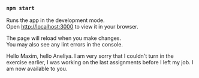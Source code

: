 ### `npm start`

Runs the app in the development mode.\
Open [http://localhost:3000](http://localhost:3000) to view it in your browser.

The page will reload when you make changes.\
You may also see any lint errors in the console.

Hello Maxim, hello Aneliya. I am very sorry that I couldn't turn in the exercise earlier, I was working on the last assignments before I left my job. I am now available to you.

